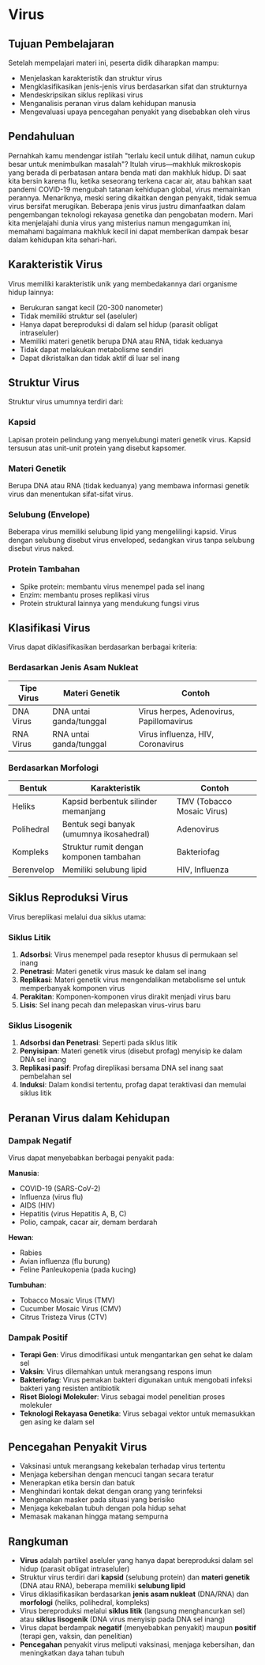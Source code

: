 # Virus

## Tujuan Pembelajaran

Setelah mempelajari materi ini, peserta didik diharapkan mampu:

- Menjelaskan karakteristik dan struktur virus
- Mengklasifikasikan jenis-jenis virus berdasarkan sifat dan strukturnya
- Mendeskripsikan siklus replikasi virus
- Menganalisis peranan virus dalam kehidupan manusia
- Mengevaluasi upaya pencegahan penyakit yang disebabkan oleh virus

## Pendahuluan

Pernahkah kamu mendengar istilah "terlalu kecil untuk dilihat, namun cukup besar untuk menimbulkan masalah"? Itulah virus—makhluk mikroskopis yang berada di perbatasan antara benda mati dan makhluk hidup. Di saat kita bersin karena flu, ketika seseorang terkena cacar air, atau bahkan saat pandemi COVID-19 mengubah tatanan kehidupan global, virus memainkan perannya. Menariknya, meski sering dikaitkan dengan penyakit, tidak semua virus bersifat merugikan. Beberapa jenis virus justru dimanfaatkan dalam pengembangan teknologi rekayasa genetika dan pengobatan modern. Mari kita menjelajahi dunia virus yang misterius namun mengagumkan ini, memahami bagaimana makhluk kecil ini dapat memberikan dampak besar dalam kehidupan kita sehari-hari.

## Karakteristik Virus

Virus memiliki karakteristik unik yang membedakannya dari organisme hidup lainnya:

- Berukuran sangat kecil (20-300 nanometer)
- Tidak memiliki struktur sel (aseluler)
- Hanya dapat bereproduksi di dalam sel hidup (parasit obligat intraseluler)
- Memiliki materi genetik berupa DNA atau RNA, tidak keduanya
- Tidak dapat melakukan metabolisme sendiri
- Dapat dikristalkan dan tidak aktif di luar sel inang

## Struktur Virus

Struktur virus umumnya terdiri dari:

### Kapsid

Lapisan protein pelindung yang menyelubungi materi genetik virus. Kapsid tersusun atas unit-unit protein yang disebut kapsomer.

### Materi Genetik

Berupa DNA atau RNA (tidak keduanya) yang membawa informasi genetik virus dan menentukan sifat-sifat virus.

### Selubung (Envelope)

Beberapa virus memiliki selubung lipid yang mengelilingi kapsid. Virus dengan selubung disebut virus enveloped, sedangkan virus tanpa selubung disebut virus naked.

### Protein Tambahan

- Spike protein: membantu virus menempel pada sel inang
- Enzim: membantu proses replikasi virus
- Protein struktural lainnya yang mendukung fungsi virus

## Klasifikasi Virus

Virus dapat diklasifikasikan berdasarkan berbagai kriteria:

### Berdasarkan Jenis Asam Nukleat

| Tipe Virus | Materi Genetik | Contoh |
|------------|----------------|--------|
| DNA Virus | DNA untai ganda/tunggal | Virus herpes, Adenovirus, Papillomavirus |
| RNA Virus | RNA untai ganda/tunggal | Virus influenza, HIV, Coronavirus |

### Berdasarkan Morfologi

| Bentuk | Karakteristik | Contoh |
|--------|---------------|--------|
| Heliks | Kapsid berbentuk silinder memanjang | TMV (Tobacco Mosaic Virus) |
| Polihedral | Bentuk segi banyak (umumnya ikosahedral) | Adenovirus |
| Kompleks | Struktur rumit dengan komponen tambahan | Bakteriofag |
| Berenvelop | Memiliki selubung lipid | HIV, Influenza |

## Siklus Reproduksi Virus

Virus bereplikasi melalui dua siklus utama:

### Siklus Litik

1. **Adsorbsi**: Virus menempel pada reseptor khusus di permukaan sel inang
2. **Penetrasi**: Materi genetik virus masuk ke dalam sel inang
3. **Replikasi**: Materi genetik virus mengendalikan metabolisme sel untuk memperbanyak komponen virus
4. **Perakitan**: Komponen-komponen virus dirakit menjadi virus baru
5. **Lisis**: Sel inang pecah dan melepaskan virus-virus baru

### Siklus Lisogenik

1. **Adsorbsi dan Penetrasi**: Seperti pada siklus litik
2. **Penyisipan**: Materi genetik virus (disebut profag) menyisip ke dalam DNA sel inang
3. **Replikasi pasif**: Profag direplikasi bersama DNA sel inang saat pembelahan sel
4. **Induksi**: Dalam kondisi tertentu, profag dapat teraktivasi dan memulai siklus litik

## Peranan Virus dalam Kehidupan

### Dampak Negatif

Virus dapat menyebabkan berbagai penyakit pada:

**Manusia**:

- COVID-19 (SARS-CoV-2)
- Influenza (virus flu)
- AIDS (HIV)
- Hepatitis (virus Hepatitis A, B, C)
- Polio, campak, cacar air, demam berdarah

**Hewan**:

- Rabies
- Avian influenza (flu burung)
- Feline Panleukopenia (pada kucing)

**Tumbuhan**:

- Tobacco Mosaic Virus (TMV)
- Cucumber Mosaic Virus (CMV)
- Citrus Tristeza Virus (CTV)

### Dampak Positif

- **Terapi Gen**: Virus dimodifikasi untuk mengantarkan gen sehat ke dalam sel
- **Vaksin**: Virus dilemahkan untuk merangsang respons imun
- **Bakteriofag**: Virus pemakan bakteri digunakan untuk mengobati infeksi bakteri yang resisten antibiotik
- **Riset Biologi Molekuler**: Virus sebagai model penelitian proses molekuler
- **Teknologi Rekayasa Genetika**: Virus sebagai vektor untuk memasukkan gen asing ke dalam sel

## Pencegahan Penyakit Virus

- Vaksinasi untuk merangsang kekebalan terhadap virus tertentu
- Menjaga kebersihan dengan mencuci tangan secara teratur
- Menerapkan etika bersin dan batuk
- Menghindari kontak dekat dengan orang yang terinfeksi
- Mengenakan masker pada situasi yang berisiko
- Menjaga kekebalan tubuh dengan pola hidup sehat
- Memasak makanan hingga matang sempurna

## Rangkuman

- **Virus** adalah partikel aseluler yang hanya dapat bereproduksi dalam sel hidup (parasit obligat intraseluler)
- Struktur virus terdiri dari **kapsid** (selubung protein) dan **materi genetik** (DNA atau RNA), beberapa memiliki **selubung lipid**
- Virus diklasifikasikan berdasarkan **jenis asam nukleat** (DNA/RNA) dan **morfologi** (heliks, polihedral, kompleks)
- Virus bereproduksi melalui **siklus litik** (langsung menghancurkan sel) atau **siklus lisogenik** (DNA virus menyisip pada DNA sel inang)
- Virus dapat berdampak **negatif** (menyebabkan penyakit) maupun **positif** (terapi gen, vaksin, dan penelitian)
- **Pencegahan** penyakit virus meliputi vaksinasi, menjaga kebersihan, dan meningkatkan daya tahan tubuh
